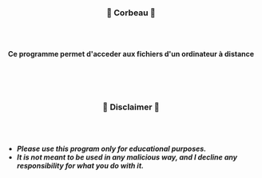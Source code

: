 ### <p align="center">🦅 Corbeau 🦅</p>

<br><br>
<p align="center">
<strong>
Ce programme permet d'acceder aux fichiers d'un ordinateur à distance
<br><br><br>
</p>
<br>

### <p align="center">📌 Disclaimer 📌</p>

<br><br>
* ***Please use this program only for educational purposes.***
* ***It is not meant to be used in any malicious way, and I decline any responsibility for what you do with it.***
<br><br>

